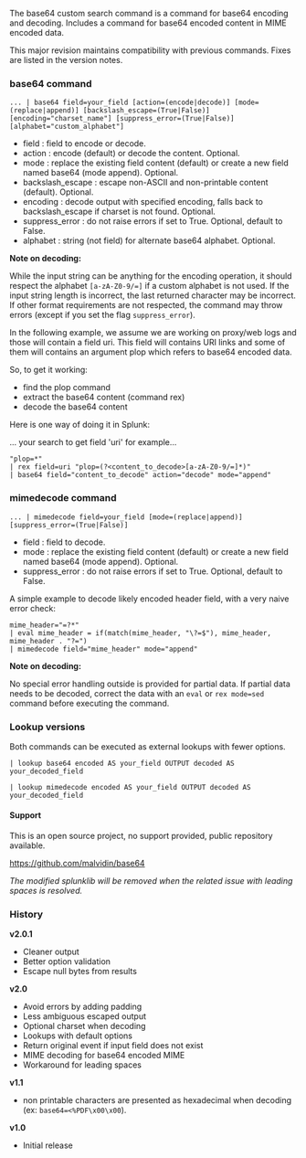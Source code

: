 The base64 custom search command is a command for base64 encoding and decoding. Includes a command for base64 encoded content in MIME encoded data.

This major revision maintains compatibility with previous commands. Fixes are listed in the version notes.

### base64 command

```
... | base64 field=your_field [action=(encode|decode)] [mode=(replace|append)] [backslash_escape=(True|False)] [encoding="charset_name"] [suppress_error=(True|False)] [alphabet="custom_alphabet"]
```

* field : field to encode or decode.
* action : encode (default) or decode the content. Optional.
* mode : replace the existing field content (default) or create a new field named base64 (mode append). Optional.
* backslash_escape : escape non-ASCII and non-printable content (default). Optional.
* encoding : decode output with specified encoding, falls back to backslash_escape if charset is not found. Optional.
* suppress_error : do not raise errors if set to True. Optional, default to False.
* alphabet : string (not field) for alternate base64 alphabet. Optional.

**Note on decoding:**

While the input string can be anything for the encoding operation, it should respect the alphabet `[a-zA-Z0-9/=]` if a custom alphabet is not used. If the input string length is incorrect, the last returned character may be incorrect. If other format requirements are not respected, the command may throw errors (except if you set the flag `suppress_error`).

In the following example, we assume we are working on proxy/web logs and those will contain a field uri. This field will contains URI links and some of them will contains
an argument plop which refers to base64 encoded data.

So, to get it working:

* find the plop command
* extract the base64 content (command rex)
* decode the base64 content

Here is one way of doing it in Splunk:

... your search to get field 'uri' for example...
```
"plop=*"
| rex field=uri "plop=(?<content_to_decode>[a-zA-Z0-9/=]*)"
| base64 field="content_to_decode" action="decode" mode="append"
```

### mimedecode command

```
... | mimedecode field=your_field [mode=(replace|append)] [suppress_error=(True|False)]
```

* field : field to decode.
* mode : replace the existing field content (default) or create a new field named base64 (mode append). Optional.
* suppress_error : do not raise errors if set to True. Optional, default to False.

A simple example to decode likely encoded header field, with a very naive error check:
```
mime_header="=?*"
| eval mime_header = if(match(mime_header, "\?=$"), mime_header, mime_header . "?=") 
| mimedecode field="mime_header" mode="append"
```

**Note on decoding:**

No special error handling outside is provided for partial data. If partial data needs to be decoded, correct the data with an `eval` or `rex mode=sed` command before executing the command.


### Lookup versions

Both commands can be executed as external lookups with fewer options.

```
| lookup base64 encoded AS your_field OUTPUT decoded AS your_decoded_field
```

```
| lookup mimedecode encoded AS your_field OUTPUT decoded AS your_decoded_field
```

#### Support

This is an open source project, no support provided, public repository available.

https://github.com/malvidin/base64

*The modified splunklib will be removed when the related issue with leading spaces is resolved.*

### History

**v2.0.1**
- Cleaner output
- Better option validation
- Escape null bytes from results

**v2.0**
- Avoid errors by adding padding
- Less ambiguous escaped output
- Optional charset when decoding
- Lookups with default options
- Return original event if input field does not exist
- MIME decoding for base64 encoded MIME
- Workaround for leading spaces

**v1.1**
- non printable characters are presented as hexadecimal when decoding (ex: `base64=<%PDF\x00\x00`).

**v1.0**
- Initial release
